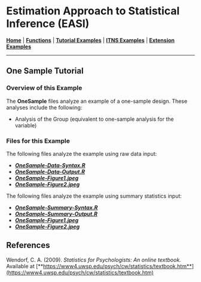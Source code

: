 # Estimation Approach to Statistical Inference (EASI)

[**Home**](https://github.com/cwendorf/EASI/) | 
[**Functions**](https://github.com/cwendorf/EASI/tree/master/A-Functions) | 
[**Tutorial Examples**](https://github.com/cwendorf/EASI/tree/master/B-TutorialExamples) | 
[**ITNS Examples**](https://github.com/cwendorf/EASI/tree/master/C-ITNSExamples) | 
[**Extension Examples**](https://github.com/cwendorf/EASI/tree/master/D-ExtensionExamples)

---

## One Sample Tutorial

### Overview of this Example

The **OneSample** files analyze an example of a one-sample design. These analyses include the following:

- Analysis of the Group (equivalent to one-sample analysis for the variable)

### Files for this Example

The following files analyze the example using raw data input:

- [**_OneSample-Data-Syntax.R_**](./OneSample-Data-Syntax.R)
- [**_OneSample-Data-Output.R_**](./OneSample-Data-Output.R)
- [**_OneSample-Figure1.jpeg_**](./OneSample-Figure1.jpeg)
- [**_OneSample-Figure2.jpeg_**](./OneSample-Figure2.jpeg)

The following files analyze the example using summary statistics input:

- [**_OneSample-Summary-Syntax.R_**](./OneSample-Summary-Syntax.R)
- [**_OneSample-Summary-Output.R_**](./OneSample-Summary-Output.R)
- [**_OneSample-Figure1.jpeg_**](./OneSample-Figure1.jpeg)
- [**_OneSample-Figure2.jpeg_**](./OneSample-Figure2.jpeg)

## References

Wendorf, C. A. (2009). _Statistics for Psychologists: An online textbook._ Available at [**https://www4.uwsp.edu/psych/cw/statistics/textbook.htm**](https://www4.uwsp.edu/psych/cw/statistics/textbook.htm)
